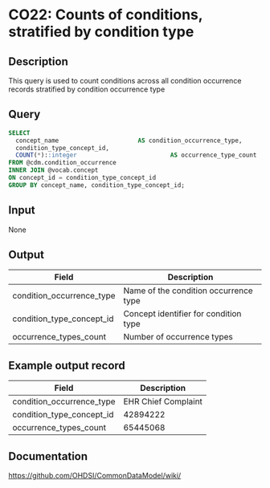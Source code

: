 <!---
Group:condition occurrence
Name:CO22 Counts of conditions, stratified by condition type
Author:Patrick Ryan
CDM Version: 5.3
-->

# CO22: Counts of conditions, stratified by condition type

## Description
This query is used to count conditions across all condition occurrence records stratified by condition occurrence type

## Query
```sql
SELECT 
  concept_name                      AS condition_occurrence_type, 
  condition_type_concept_id, 
  COUNT(*)::integer                          AS occurrence_type_count
FROM @cdm.condition_occurrence
INNER JOIN @vocab.concept 
ON concept_id = condition_type_concept_id
GROUP BY concept_name, condition_type_concept_id;
```

## Input

None

## Output

|  Field |  Description |
| --- | --- |
| condition_occurrence_type | Name of the condition occurrence type |
| condition_type_concept_id | Concept identifier for condition type |
| occurrence_types_count | Number of occurrence types |

## Example output record

|  Field |  Description |
| --- | --- |
| condition_occurrence_type |  EHR Chief Complaint |
| condition_type_concept_id |  42894222 |
| occurrence_types_count |  65445068 |


## Documentation
https://github.com/OHDSI/CommonDataModel/wiki/
